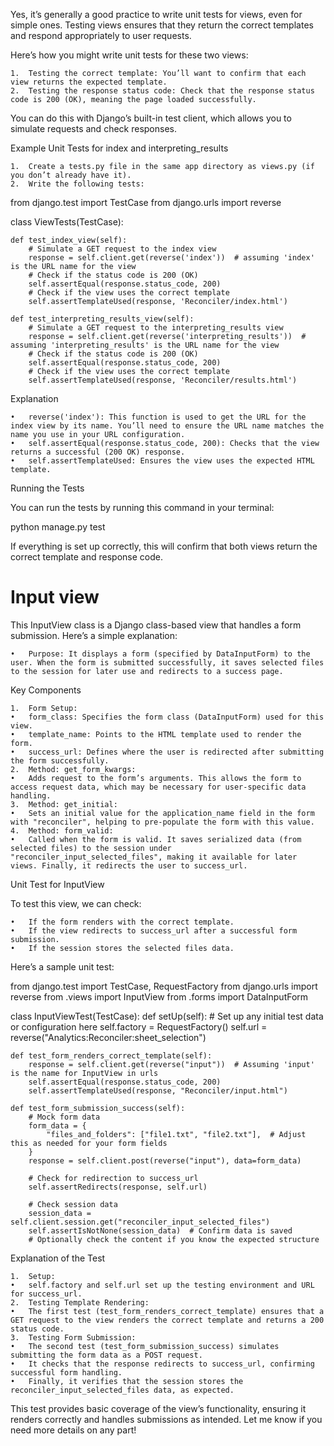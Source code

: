 Yes, it’s generally a good practice to write unit tests for views, even for simple ones. Testing views ensures that they return the correct templates and respond appropriately to user requests.

Here’s how you might write unit tests for these two views:

	1.	Testing the correct template: You’ll want to confirm that each view returns the expected template.
	2.	Testing the response status code: Check that the response status code is 200 (OK), meaning the page loaded successfully.

You can do this with Django’s built-in test client, which allows you to simulate requests and check responses.

Example Unit Tests for index and interpreting_results

	1.	Create a tests.py file in the same app directory as views.py (if you don’t already have it).
	2.	Write the following tests:

from django.test import TestCase
from django.urls import reverse

class ViewTests(TestCase):

    def test_index_view(self):
        # Simulate a GET request to the index view
        response = self.client.get(reverse('index'))  # assuming 'index' is the URL name for the view
        # Check if the status code is 200 (OK)
        self.assertEqual(response.status_code, 200)
        # Check if the view uses the correct template
        self.assertTemplateUsed(response, 'Reconciler/index.html')

    def test_interpreting_results_view(self):
        # Simulate a GET request to the interpreting_results view
        response = self.client.get(reverse('interpreting_results'))  # assuming 'interpreting_results' is the URL name for the view
        # Check if the status code is 200 (OK)
        self.assertEqual(response.status_code, 200)
        # Check if the view uses the correct template
        self.assertTemplateUsed(response, 'Reconciler/results.html')

Explanation

	•	reverse('index'): This function is used to get the URL for the index view by its name. You’ll need to ensure the URL name matches the name you use in your URL configuration.
	•	self.assertEqual(response.status_code, 200): Checks that the view returns a successful (200 OK) response.
	•	self.assertTemplateUsed: Ensures the view uses the expected HTML template.

Running the Tests

You can run the tests by running this command in your terminal:

python manage.py test

If everything is set up correctly, this will confirm that both views return the correct template and response code.

# Input view 
This InputView class is a Django class-based view that handles a form submission. Here’s a simple explanation:

	•	Purpose: It displays a form (specified by DataInputForm) to the user. When the form is submitted successfully, it saves selected files to the session for later use and redirects to a success page.

Key Components

	1.	Form Setup:
	•	form_class: Specifies the form class (DataInputForm) used for this view.
	•	template_name: Points to the HTML template used to render the form.
	•	success_url: Defines where the user is redirected after submitting the form successfully.
	2.	Method: get_form_kwargs:
	•	Adds request to the form’s arguments. This allows the form to access request data, which may be necessary for user-specific data handling.
	3.	Method: get_initial:
	•	Sets an initial value for the application_name field in the form with "reconciler", helping to pre-populate the form with this value.
	4.	Method: form_valid:
	•	Called when the form is valid. It saves serialized data (from selected files) to the session under "reconciler_input_selected_files", making it available for later views. Finally, it redirects the user to success_url.

Unit Test for InputView

To test this view, we can check:

	•	If the form renders with the correct template.
	•	If the view redirects to success_url after a successful form submission.
	•	If the session stores the selected files data.

Here’s a sample unit test:

from django.test import TestCase, RequestFactory
from django.urls import reverse
from .views import InputView
from .forms import DataInputForm

class InputViewTest(TestCase):
    def setUp(self):
        # Set up any initial test data or configuration here
        self.factory = RequestFactory()
        self.url = reverse("Analytics:Reconciler:sheet_selection")

    def test_form_renders_correct_template(self):
        response = self.client.get(reverse("input"))  # Assuming 'input' is the name for InputView in urls
        self.assertEqual(response.status_code, 200)
        self.assertTemplateUsed(response, "Reconciler/input.html")

    def test_form_submission_success(self):
        # Mock form data
        form_data = {
            "files_and_folders": ["file1.txt", "file2.txt"],  # Adjust this as needed for your form fields
        }
        response = self.client.post(reverse("input"), data=form_data)

        # Check for redirection to success_url
        self.assertRedirects(response, self.url)

        # Check session data
        session_data = self.client.session.get("reconciler_input_selected_files")
        self.assertIsNotNone(session_data)  # Confirm data is saved
        # Optionally check the content if you know the expected structure

Explanation of the Test

	1.	Setup:
	•	self.factory and self.url set up the testing environment and URL for success_url.
	2.	Testing Template Rendering:
	•	The first test (test_form_renders_correct_template) ensures that a GET request to the view renders the correct template and returns a 200 status code.
	3.	Testing Form Submission:
	•	The second test (test_form_submission_success) simulates submitting the form data as a POST request.
	•	It checks that the response redirects to success_url, confirming successful form handling.
	•	Finally, it verifies that the session stores the reconciler_input_selected_files data, as expected.

This test provides basic coverage of the view’s functionality, ensuring it renders correctly and handles submissions as intended. Let me know if you need more details on any part!